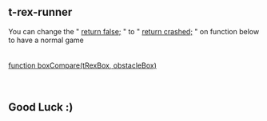 ## t-rex-runner

You can change the " <a href=#>return false;</a> " to " <a href=#>return crashed;</a> " on function below to have a normal game
<br>
<br>
<br>
<a href=https://github.com/AliRn76/dino/blob/master/index.js#L1193>function boxCompare(tRexBox, obstacleBox)</a>
<br>
<br>
<br>
<h2> Good Luck   :)</h2>

